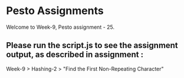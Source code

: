 # Pesto Assignments  

Welcome to Week-9, Pesto assignment - 25.

## Please run the script.js to see the assignment output, as described in assignment :
Week-9 > Hashing-2 > "Find the First Non-Repeating Character"